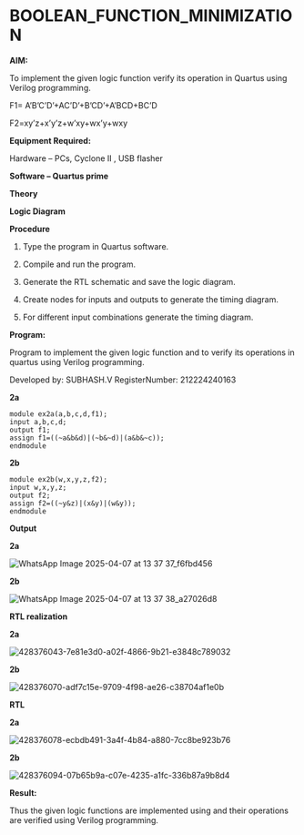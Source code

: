 # BOOLEAN_FUNCTION_MINIMIZATION

**AIM:**

To implement the given logic function verify its operation in Quartus using Verilog programming.

F1= A’B’C’D’+AC’D’+B’CD’+A’BCD+BC’D 

F2=xy’z+x’y’z+w’xy+wx’y+wxy

**Equipment Required:**

Hardware – PCs, Cyclone II , USB flasher

**Software – Quartus prime**

**Theory**

**Logic Diagram**

**Procedure**

1.	Type the program in Quartus software.

2.	Compile and run the program.

3.	Generate the RTL schematic and save the logic diagram.

4.	Create nodes for inputs and outputs to generate the timing diagram.

5.	For different input combinations generate the timing diagram.


**Program:**

Program to implement the given logic function and to verify its operations in quartus using Verilog programming. 

Developed by: SUBHASH.V
RegisterNumber: 212224240163

**2a**
~~~
module ex2a(a,b,c,d,f1);
input a,b,c,d;
output f1;
assign f1=((~a&b&d)|(~b&~d)|(a&b&~c));
endmodule
~~~
**2b**
~~~
module ex2b(w,x,y,z,f2);
input w,x,y,z;
output f2;
assign f2=((~y&z)|(x&y)|(w&y));
endmodule
~~~
**Output**

**2a**

![WhatsApp Image 2025-04-07 at 13 37 37_f6fbd456](https://github.com/user-attachments/assets/afb62b53-039a-4224-a156-5eb6b1e97b16)

**2b**

![WhatsApp Image 2025-04-07 at 13 37 38_a27026d8](https://github.com/user-attachments/assets/c4c0e693-103f-4f3c-a8d9-c1890fe268b0)

**RTL realization**

**2a**

![428376043-7e81e3d0-a02f-4866-9b21-e3848c789032](https://github.com/user-attachments/assets/dc7c5eb9-90c5-48f2-93bb-f6f47d1f1d3d)

**2b**

![428376070-adf7c15e-9709-4f98-ae26-c38704af1e0b](https://github.com/user-attachments/assets/549837b3-336d-4aca-ba44-2d531db537c8)

**RTL**

**2a**

![428376078-ecbdb491-3a4f-4b84-a880-7cc8be923b76](https://github.com/user-attachments/assets/bcf8bc32-2423-4b37-9d47-86e01d398fcb)

**2b**

![428376094-07b65b9a-c07e-4235-a1fc-336b87a9b8d4](https://github.com/user-attachments/assets/e5cf7e3b-0189-4aaf-8b16-1bd6f151e7c1)

**Result:**

Thus the given logic functions are implemented using and their operations are verified using Verilog programming.

